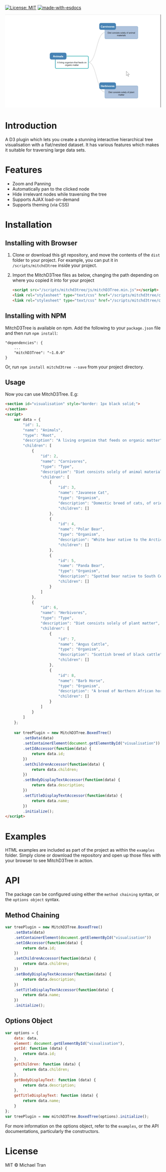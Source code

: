 [![License: MIT](https://img.shields.io/badge/License-MIT-yellow.svg)](https://opensource.org/licenses/MIT)
[![made-with-esdocs](https://img.shields.io/badge/Made%20with-ESDocs-green.svg)](https://esdoc.org/)

![MitchD3Tree Demo](manual/asset/MitchD3Tree&#32;Demo.gif)

# Introduction

A D3 plugin which lets you create a stunning interactive hierarchical tree visualisation with a flat/nested dataset. It has various features which makes it suitable for traversing large data sets.

# Features

* Zoom and Panning
* Automatically pan to the clicked node
* Hide irrelevant nodes while traversing the tree
* Supports AJAX load-on-demand
* Supports theming (via CSS)

# Installation

## Installing with Browser

1. Clone or download this git repository, and move the contents of the `dist` folder to your project. For example, you can put it in `/scripts/mitchd3tree` inside your project.

2. Import the MitchD3Tree files as below, changing the path depending on where you copied it into for your project
   ```html
   <script src="/scripts/mitchd3tree/js/mitchD3Tree.min.js"></script>
   <link rel="stylesheet" type="text/css" href="/scripts/mitchd3tree/css/mitchd3tree.min.css">
   <link rel="stylesheet" type="text/css" href="/scripts/mitchd3tree/css/mitchd3tree-default.min.css">
   ```

## Installing with NPM

MitchD3Tree is available on npm. Add the following to your `package.json` file and then run `npm install`:

```
"dependencies": {
    ...
    "mitchD3Tree": "~1.0.0"
}
```
Or, run `npm install mitchd3tree --save` from your project directory.

## Usage

Now you can use MitchD3Tree. E.g:
```html
<section id="visualisation" style="border: 1px black solid;">
</section>
<script>
    var data = {
        "id": 1,
        "name": "Animals",
        "type": "Root",
        "description": "A living organism that feeds on organic matter",
        "children": [
            {
                "id": 2,
                "name": "Carnivores",
                "type": "Type",
                "description": "Diet consists solely of animal materials",
                "children": [
                    {
                        "id": 3,
                        "name": "Javanese Cat",
                        "type": "Organism",
                        "description": "Domestic breed of cats, of oriental origin",
                        "children": []
                    },
                    {
                        "id": 4,
                        "name": "Polar Bear",
                        "type": "Organism",
                        "description": "White bear native to the Arctic Circle",
                        "children": []
                    },
                    {
                        "id": 5,
                        "name": "Panda Bear",
                        "type": "Organism",
                        "description": "Spotted bear native to South Central China",
                        "children": []
                    }
                ]
            },
            {
                "id": 6,
                "name": "Herbivores",
                "type": "Type",
                "description": "Diet consists solely of plant matter",
                "children": [
                    {
                        "id": 7,
                        "name": "Angus Cattle",
                        "type": "Organism",
                        "description": "Scottish breed of black cattle",
                        "children": []
                    },
                    {
                        "id": 8,
                        "name": "Barb Horse",
                        "type": "Organism",
                        "description": "A breed of Northern African horses with high stamina and hardiness. Their generally hot temperament makes it harder to tame.",
                        "children": []
                    }
                ]
            }
        ]
    };
        
    var treePlugin = new MitchD3Tree.BoxedTree()
        .setData(data)
        .setContainerElement(document.getElementById("visualisation"))
        .setIdAccessor(function(data) {
            return data.id;
        })
        .setChildrenAccessor(function(data) {
            return data.children;
        })
        .setBodyDisplayTextAccessor(function(data) {
            return data.description;
        })
        .setTitleDisplayTextAccessor(function(data) {
            return data.name;
        })
        .initialize();
</script>
```

# Examples

HTML examples are included as part of the project as within the `examples` folder. Simply clone or download the repository and open up those files with your browser to see MitchD3Tree in action.

# API

The package can be configured using either the `method chaining` syntax, or the `options object` syntax.

## Method Chaining

```javascript
var treePlugin = new MitchD3Tree.BoxedTree()
    .setData(data)
    .setContainerElement(document.getElementById("visualisation"))
    .setIdAccessor(function(data) {
        return data.id;
    })
    .setChildrenAccessor(function(data) {
        return data.children;
    })
    .setBodyDisplayTextAccessor(function(data) {
        return data.description;
    })
    .setTitleDisplayTextAccessor(function(data) {
        return data.name;
    })
    .initialize();
```

## Options Object

```javascript
var options = {
    data: data,
    element: document.getElementById("visualisation"),
    getId: function (data) {
        return data.id;
    },
    getChildren: function (data) {
        return data.children;
    },
    getBodyDisplayText: function (data) {
        return data.description;
    },
    getTitleDisplayText: function (data) {
        return data.name;
    }
};
var treePlugin = new mitchD3Tree.BoxedTree(options).initialize();
```

For more information on the options object, refer to the `examples`, or the API documentations, particularly the constructors.

# License

MIT © Michael Tran